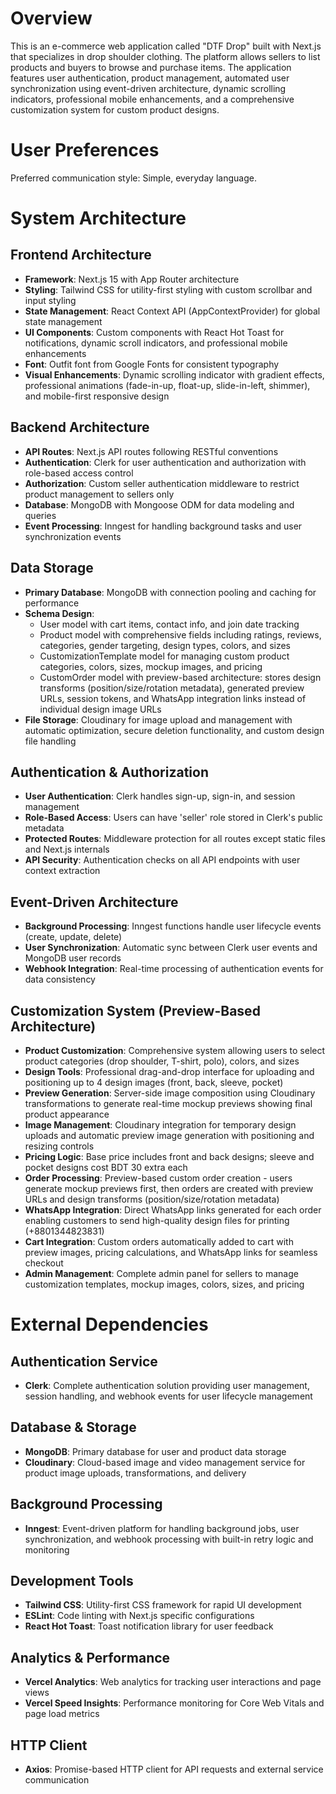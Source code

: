 # Overview

This is an e-commerce web application called "DTF Drop" built with Next.js that specializes in drop shoulder clothing. The platform allows sellers to list products and buyers to browse and purchase items. The application features user authentication, product management, automated user synchronization using event-driven architecture, dynamic scrolling indicators, professional mobile enhancements, and a comprehensive customization system for custom product designs.

# User Preferences

Preferred communication style: Simple, everyday language.

# System Architecture

## Frontend Architecture
- **Framework**: Next.js 15 with App Router architecture
- **Styling**: Tailwind CSS for utility-first styling with custom scrollbar and input styling
- **State Management**: React Context API (AppContextProvider) for global state management
- **UI Components**: Custom components with React Hot Toast for notifications, dynamic scroll indicators, and professional mobile enhancements
- **Font**: Outfit font from Google Fonts for consistent typography
- **Visual Enhancements**: Dynamic scrolling indicator with gradient effects, professional animations (fade-in-up, float-up, slide-in-left, shimmer), and mobile-first responsive design

## Backend Architecture
- **API Routes**: Next.js API routes following RESTful conventions
- **Authentication**: Clerk for user authentication and authorization with role-based access control
- **Authorization**: Custom seller authentication middleware to restrict product management to sellers only
- **Database**: MongoDB with Mongoose ODM for data modeling and queries
- **Event Processing**: Inngest for handling background tasks and user synchronization events

## Data Storage
- **Primary Database**: MongoDB with connection pooling and caching for performance
- **Schema Design**: 
  - User model with cart items, contact info, and join date tracking
  - Product model with comprehensive fields including ratings, reviews, categories, gender targeting, design types, colors, and sizes
  - CustomizationTemplate model for managing custom product categories, colors, sizes, mockup images, and pricing
  - CustomOrder model with preview-based architecture: stores design transforms (position/size/rotation metadata), generated preview URLs, session tokens, and WhatsApp integration links instead of individual design image URLs
- **File Storage**: Cloudinary for image upload and management with automatic optimization, secure deletion functionality, and custom design file handling

## Authentication & Authorization
- **User Authentication**: Clerk handles sign-up, sign-in, and session management
- **Role-Based Access**: Users can have 'seller' role stored in Clerk's public metadata
- **Protected Routes**: Middleware protection for all routes except static files and Next.js internals
- **API Security**: Authentication checks on all API endpoints with user context extraction

## Event-Driven Architecture
- **Background Processing**: Inngest functions handle user lifecycle events (create, update, delete)
- **User Synchronization**: Automatic sync between Clerk user events and MongoDB user records
- **Webhook Integration**: Real-time processing of authentication events for data consistency

## Customization System (Preview-Based Architecture)
- **Product Customization**: Comprehensive system allowing users to select product categories (drop shoulder, T-shirt, polo), colors, and sizes
- **Design Tools**: Professional drag-and-drop interface for uploading and positioning up to 4 design images (front, back, sleeve, pocket)
- **Preview Generation**: Server-side image composition using Cloudinary transformations to generate real-time mockup previews showing final product appearance
- **Image Management**: Cloudinary integration for temporary design uploads and automatic preview image generation with positioning and resizing controls
- **Pricing Logic**: Base price includes front and back designs; sleeve and pocket designs cost BDT 30 extra each
- **Order Processing**: Preview-based custom order creation - users generate mockup previews first, then orders are created with preview URLs and design transforms (position/size/rotation metadata)
- **WhatsApp Integration**: Direct WhatsApp links generated for each order enabling customers to send high-quality design files for printing (+8801344823831)
- **Cart Integration**: Custom orders automatically added to cart with preview images, pricing calculations, and WhatsApp links for seamless checkout
- **Admin Management**: Complete admin panel for sellers to manage customization templates, mockup images, colors, sizes, and pricing

# External Dependencies

## Authentication Service
- **Clerk**: Complete authentication solution providing user management, session handling, and webhook events for user lifecycle management

## Database & Storage
- **MongoDB**: Primary database for user and product data storage
- **Cloudinary**: Cloud-based image and video management service for product image uploads, transformations, and delivery

## Background Processing
- **Inngest**: Event-driven platform for handling background jobs, user synchronization, and webhook processing with built-in retry logic and monitoring

## Development Tools
- **Tailwind CSS**: Utility-first CSS framework for rapid UI development
- **ESLint**: Code linting with Next.js specific configurations
- **React Hot Toast**: Toast notification library for user feedback

## Analytics & Performance
- **Vercel Analytics**: Web analytics for tracking user interactions and page views
- **Vercel Speed Insights**: Performance monitoring for Core Web Vitals and page load metrics

## HTTP Client
- **Axios**: Promise-based HTTP client for API requests and external service communication